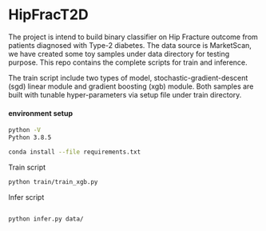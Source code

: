 # HipFracT2D

The project is intend to build binary classifier on Hip Fracture outcome from patients diagnosed with Type-2 diabetes. The data source is MarketScan, we have created some toy samples under data directory for testing purpose. This repo contains the complete scripts for train and inference. 

The train script include two types of model, stochastic-gradient-descent (sgd) linear module and gradient boosting (xgb) module. Both samples are built with tunable hyper-parameters via setup file under train directory. 

#### environment setup 

```bash
python -V 
Python 3.8.5

conda install --file requirements.txt
```

Train script 

```bash
python train/train_xgb.py 
```

Infer script 

```bash

python infer.py data/ 

```

